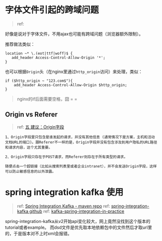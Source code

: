
# 字体文件引起的跨域问题

> ref: [](http://stackoverflow.com/questions/25577981/font-from-origin-has-been-blocked-from-loading-by-cross-origin-resource-sharing)

好像是说对于字体文件，不用ajax也可能有跨域问题（浏览器额外限制）。

推荐做法类似：
```
location ~* \.(eot|ttf|woff)$ {
   add_header Access-Control-Allow-Origin '*';
}
```

也可以根据`Origin`头（在nginx里通过`http_origin`访问）来处理，类似：
```
if ($http_origin ~ "123.com$"){
    add_header Access-Control-Allow-Origin $http_origin;
}
```

> nginx的if后面需要空格，囧 = =

## Origin vs Referer
> ref: [五 建议：Origin字段](http://blog.sina.com.cn/s/blog_625f850801015tik.html)

```
1、Origin字段里只包含是谁发起的请求，并没有其他信息 (通常情况下是方案，主机和活动文档URL的端口)。跟Referer不一样的是，Origin字段并没有包含涉及到用户隐私的URL路径和请求内容，这个尤其重要。

2、Origin字段只存在于POST请求，而Referer则存在于所有类型的请求。

随便点击一个超链接（比如从搜索列表里或者企业intranet），并不会发送Origin字段，这样可以防止敏感信息的以外泄露。
```


# spring integration kafka 使用
> ref: [Spring Integration Kafka - maven repo](https://mvnrepository.com/artifact/org.springframework.integration/spring-integration-kafka)
> ref: [spring-integration-kafka github](https://github.com/spring-projects/spring-integration-kafka)
> ref: [kafka-spring-integration-in-practice](http://colobu.com/2014/11/19/kafka-spring-integration-in-practice/)

spring-integration-kafka从v2开始api变化较大，网上竟然没找到这个版本的tutorial或者example。
而dsd文件是优先取本地依赖包中的文件然后才取url里的，于是版本对不上时xml会报错。
